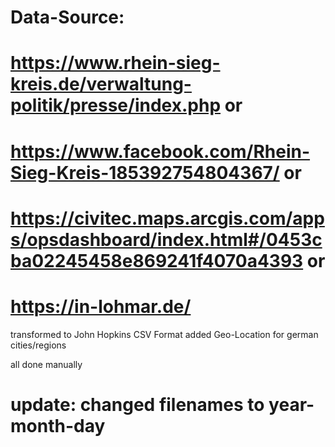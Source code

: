 # Data-Source:
# https://www.rhein-sieg-kreis.de/verwaltung-politik/presse/index.php or
# https://www.facebook.com/Rhein-Sieg-Kreis-185392754804367/ or
# https://civitec.maps.arcgis.com/apps/opsdashboard/index.html#/0453cba02245458e869241f4070a4393 or
# https://in-lohmar.de/

transformed to John Hopkins CSV Format added Geo-Location for german cities/regions

all done manually 

# update: changed filenames to year-month-day
